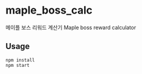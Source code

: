 # maple_boss_calc
메이플 보스 리워드 계산기 Maple boss reward calculator



## Usage

```
npm install
npm start
```

